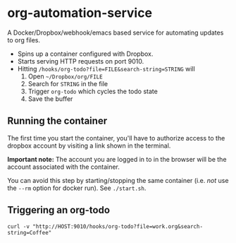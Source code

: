 # org-automation-service
A Docker/Dropbox/webhook/emacs based service for automating updates to org files.

- Spins up a container configured with Dropbox.
- Starts serving HTTP requests on port 9010.
- Hitting `/hooks/org-todo?file=FILE&search-string=STRING` will
  1. Open `~/Dropbox/org/FILE`
  2. Search for `STRING` in the file
  3. Trigger `org-todo` which cycles the todo state
  4. Save the buffer

## Running the container
The first time you start the container, you'll have to authorize access to the dropbox account by visiting a link shown in the terminal.

**Important note:** The account you are logged in to in the browser will be the account associated with the container.

You can avoid this step by starting/stopping the same container (i.e. *not* use the `--rm` option for docker run). See `./start.sh`.

## Triggering an org-todo

    curl -v "http://HOST:9010/hooks/org-todo?file=work.org&search-string=Coffee"
